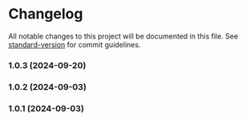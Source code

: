 # Changelog

All notable changes to this project will be documented in this file. See [standard-version](https://github.com/conventional-changelog/standard-version) for commit guidelines.

### 1.0.3 (2024-09-20)

### 1.0.2 (2024-09-03)

### 1.0.1 (2024-09-03)
